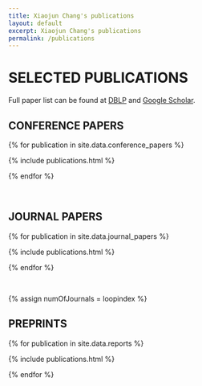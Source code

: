 ```yaml
---
title: Xiaojun Chang's publications
layout: default
excerpt: Xiaojun Chang's publications
permalink: /publications
---
```

# SELECTED PUBLICATIONS

Full paper list can be found at [DBLP](https://dblp.org/pers/c/Chang:Xiaojun.html) and [Google Scholar](https://scholar.google.com/citations?hl=en&user=8suupocAAAAJ).

## CONFERENCE PAPERS

{% for publication in site.data.conference_papers %}

{% include publications.html %}

{% endfor %}

<p>&nbsp;</p>

## JOURNAL PAPERS

{% for publication in site.data.journal_papers %}

{% include publications.html %}

{% endfor %}

<p>&nbsp;</p>

{% assign numOfJournals = loopindex %}

## PREPRINTS

{% for publication in site.data.reports %}

{% include publications.html %}

{% endfor %}

